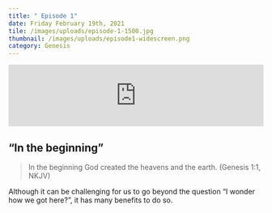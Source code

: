 ```yaml
---
title: " Episode 1"
date: Friday February 19th, 2021
tile: /images/uploads/episode-1-1500.jpg
thumbnail: /images/uploads/episode1-widescreen.png
category: Genesis
---
```

<iframe title="0001 - In the beginning" height="122" width="100%" style="border: none;" scrolling="no" data-name="pb-iframe-player" src="https://www.podbean.com/media/player/38b5c-fb6056?from=pb6admin&download=1&version=1&auto=0&share=1&download=1&rtl=0&fonts=Helvetica&skin=1&pfauth=&btn-skin=107"></iframe>

## “In the beginning”

> In the beginning God created the heavens and the earth.   (Genesis 1:1, NKJV)

Although it can be challenging for us to go beyond the question “I wonder how we got here?”, it has many benefits to do so.